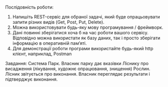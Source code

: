 Послідовність роботи:
1. Напишіть REST-сервіс для обраної задачі, який буде опрацьовувати запити різних
видів (Get, Post, Put, Delete).
2. Можна використовувати будь-яку мову програмування / фреймворк.
3. Дані повинні зберігатися хоча б на час роботи вашого сервісу. Відповідно можна
використати як базу даних, так і просто зберігати інформацію в оперативній
пам’яті.
4. Для демонстрації роботи програми використайте будь-який http клієнт,
наприклад, Postman

Завдання:
Система Парк. Власник парку дає вказівки Ліснику про висадження (лікування,
художнє опрацювання, знищення) Рослин. Лісник звітується про виконання. Власник
переглядає результати і підтверджує виконання.
